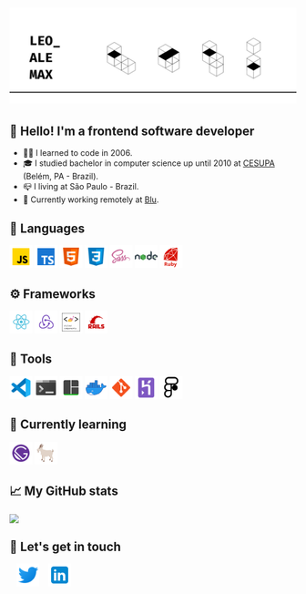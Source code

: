 # [![Header](/icons/header.png "Header")](https://github.com/leonardoalemax)

## 👋&nbsp;Hello! I'm a frontend software developer

- 👨‍💻&nbsp;I learned to code in 2006.
- 🎓&nbsp;I studied bachelor in computer science up until 2010 at <a href="https://www.cesupa.br/"> CESUPA</a> (Belém, PA - Brazil).
- 📪&nbsp;I living at São Paulo - Brazil.
- 💼&nbsp;Currently working remotely at <a href="https://github.com/Pagnet"> Blu</a>.

## 👅&nbsp;Languages

<div>
<a href="#"><img height="40" src="/icons/javascript.png"/></a>
<a href="#"><img height="40" src="/icons/typescript.png"/></a>
<a href="#"><img height="40" src="/icons/html.png"/></a>
<a href="#"><img height="40" src="/icons/css3.png"/></a>
<a href="#"><img height="40" src="/icons/sass.png"/></a>
<a href="#"><img height="40" src="/icons/nodejs.png"/></a>
<a href="#"><img height="40" src="/icons/ruby.png"/></a>

<div>

## ⚙️&nbsp;Frameworks

<div>
  <a href="#"><img height="40" src="/icons/react.png"/></a>
  <a href="#"><img height="40" src="/icons/redux.png"/></a>
  <a href="#"><img height="40" src="/icons/styled-components.png"/></a>   
  <a href="#"><img height="40" src="/icons/rails.png"/></a>
</div>

## 🧰&nbsp;Tools

<div>
<a href="#"><img height="40" src="/icons/vscode.png"/></a>
<a href="#"><img height="40" src="/icons/console.png"/></a>
<a href="#"><img height="40" src="/icons/tmux.png"/></a>
<a href="#"><img height="40" src="/icons/docker.png"/></a>
<a href="#"><img height="40" src="/icons/git.png"/></a>
<a href="#"><img height="40" src="/icons/heroku.png"/></a>
<a href="#"><img height="40" src="/icons/figma.png"/></a>
</div>

## 📖&nbsp;Currently learning

<div>
  <a href="#"><img height="40" src="/icons/gatsby.png"/></a>
<a href="#"><img height="40" src="/icons/testing-lib.png"/></a>
</div>

## 📈&nbsp;My GitHub stats

<img align="center" src="https://github-readme-stats.vercel.app/api?username=leonardoalemax&show_icons=true&theme=midnight-purple&count_private=true&show_icons=true&hide_title=true"/>

## 💬&nbsp;Let's get in touch

<p align='left'>
&nbsp;&nbsp;
<a href="https://twitter.com/leonardoalemax"><img height="40" src="/icons/twitter.png"></a>
&nbsp;&nbsp;
<a href="https://www.linkedin.com/in/leonardo-fonseca-ferreira-62855b26/"><img height="40" src="/icons/linkedin.png"></a>
</p>
